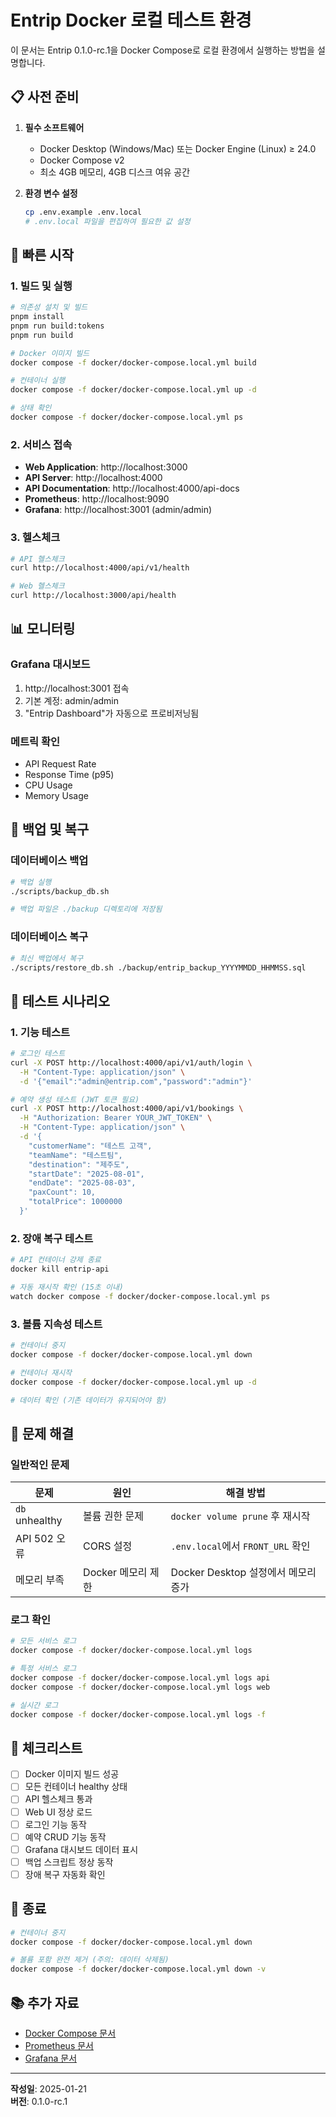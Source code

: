 # Entrip Docker 로컬 테스트 환경

이 문서는 Entrip 0.1.0-rc.1을 Docker Compose로 로컬 환경에서 실행하는 방법을 설명합니다.

## 📋 사전 준비

1. **필수 소프트웨어**
   - Docker Desktop (Windows/Mac) 또는 Docker Engine (Linux) ≥ 24.0
   - Docker Compose v2
   - 최소 4GB 메모리, 4GB 디스크 여유 공간

2. **환경 변수 설정**
   ```bash
   cp .env.example .env.local
   # .env.local 파일을 편집하여 필요한 값 설정
   ```

## 🚀 빠른 시작

### 1. 빌드 및 실행

```bash
# 의존성 설치 및 빌드
pnpm install
pnpm run build:tokens
pnpm run build

# Docker 이미지 빌드
docker compose -f docker/docker-compose.local.yml build

# 컨테이너 실행
docker compose -f docker/docker-compose.local.yml up -d

# 상태 확인
docker compose -f docker/docker-compose.local.yml ps
```

### 2. 서비스 접속

- **Web Application**: http://localhost:3000
- **API Server**: http://localhost:4000
- **API Documentation**: http://localhost:4000/api-docs
- **Prometheus**: http://localhost:9090
- **Grafana**: http://localhost:3001 (admin/admin)

### 3. 헬스체크

```bash
# API 헬스체크
curl http://localhost:4000/api/v1/health

# Web 헬스체크
curl http://localhost:3000/api/health
```

## 📊 모니터링

### Grafana 대시보드

1. http://localhost:3001 접속
2. 기본 계정: admin/admin
3. "Entrip Dashboard"가 자동으로 프로비저닝됨

### 메트릭 확인

- API Request Rate
- Response Time (p95)
- CPU Usage
- Memory Usage

## 💾 백업 및 복구

### 데이터베이스 백업

```bash
# 백업 실행
./scripts/backup_db.sh

# 백업 파일은 ./backup 디렉토리에 저장됨
```

### 데이터베이스 복구

```bash
# 최신 백업에서 복구
./scripts/restore_db.sh ./backup/entrip_backup_YYYYMMDD_HHMMSS.sql
```

## 🧪 테스트 시나리오

### 1. 기능 테스트

```bash
# 로그인 테스트
curl -X POST http://localhost:4000/api/v1/auth/login \
  -H "Content-Type: application/json" \
  -d '{"email":"admin@entrip.com","password":"admin"}'

# 예약 생성 테스트 (JWT 토큰 필요)
curl -X POST http://localhost:4000/api/v1/bookings \
  -H "Authorization: Bearer YOUR_JWT_TOKEN" \
  -H "Content-Type: application/json" \
  -d '{
    "customerName": "테스트 고객",
    "teamName": "테스트팀",
    "destination": "제주도",
    "startDate": "2025-08-01",
    "endDate": "2025-08-03",
    "paxCount": 10,
    "totalPrice": 1000000
  }'
```

### 2. 장애 복구 테스트

```bash
# API 컨테이너 강제 종료
docker kill entrip-api

# 자동 재시작 확인 (15초 이내)
watch docker compose -f docker/docker-compose.local.yml ps
```

### 3. 볼륨 지속성 테스트

```bash
# 컨테이너 중지
docker compose -f docker/docker-compose.local.yml down

# 컨테이너 재시작
docker compose -f docker/docker-compose.local.yml up -d

# 데이터 확인 (기존 데이터가 유지되어야 함)
```

## 🔧 문제 해결

### 일반적인 문제

| 문제 | 원인 | 해결 방법 |
|------|------|-----------|
| `db` unhealthy | 볼륨 권한 문제 | `docker volume prune` 후 재시작 |
| API 502 오류 | CORS 설정 | `.env.local`에서 `FRONT_URL` 확인 |
| 메모리 부족 | Docker 메모리 제한 | Docker Desktop 설정에서 메모리 증가 |

### 로그 확인

```bash
# 모든 서비스 로그
docker compose -f docker/docker-compose.local.yml logs

# 특정 서비스 로그
docker compose -f docker/docker-compose.local.yml logs api
docker compose -f docker/docker-compose.local.yml logs web

# 실시간 로그
docker compose -f docker/docker-compose.local.yml logs -f
```

## 📝 체크리스트

- [ ] Docker 이미지 빌드 성공
- [ ] 모든 컨테이너 healthy 상태
- [ ] API 헬스체크 통과
- [ ] Web UI 정상 로드
- [ ] 로그인 기능 동작
- [ ] 예약 CRUD 기능 동작
- [ ] Grafana 대시보드 데이터 표시
- [ ] 백업 스크립트 정상 동작
- [ ] 장애 복구 자동화 확인

## 🛑 종료

```bash
# 컨테이너 중지
docker compose -f docker/docker-compose.local.yml down

# 볼륨 포함 완전 제거 (주의: 데이터 삭제됨)
docker compose -f docker/docker-compose.local.yml down -v
```

## 📚 추가 자료

- [Docker Compose 문서](https://docs.docker.com/compose/)
- [Prometheus 문서](https://prometheus.io/docs/)
- [Grafana 문서](https://grafana.com/docs/)

---

**작성일**: 2025-01-21  
**버전**: 0.1.0-rc.1